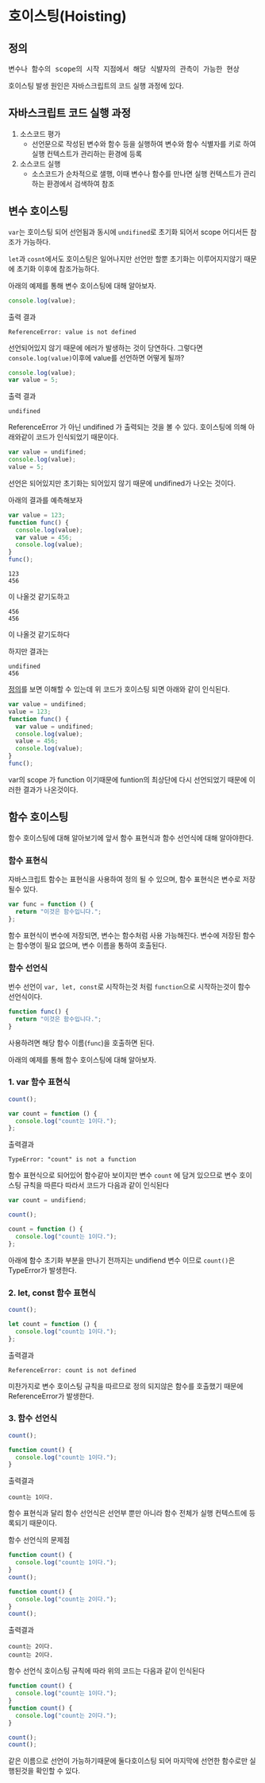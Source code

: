 # 호이스팅(Hoisting)

## 정의

<pre>
변수나 함수의 scope의 시작 지점에서 해당 식뱔자의 관측이 가능한 현상
</pre>

호이스팅 발생 원인은 자바스크립트의 코드 실행 과정에 있다.

## 자바스크립트 코드 실행 과정

1. 소스코드 평가
   - 선언문으로 작성된 변수와 함수 등을 실행하여 변수와 함수 식별자를 키로 하여 실행 컨텍스트가 관리하는 환경에 등록
2. 소스코드 실행
   - 소스코드가 순차적으로 샐행, 이때 변수나 함수를 만나면 실행 컨텍스트가 관리하는 환경에서 검색하여 참조

## 변수 호이스팅

`var`는 호이스팅 되어 선언됨과 동시에 `undifined`로 초기화 되어서 scope 어디서든 참조가 가능하다.

`let`과 `cosnt`에서도 호이스팅은 일어나지만 선언만 할뿐 초기화는 이루어지지않기 때문에 초기화 이후에 참조가능하다.

아래의 예제를 통해 변수 호이스팅에 대해 알아보자.

```js
console.log(value);
```

출력 결과

```
ReferenceError: value is not defined
```

선언되어있지 않기 때문에 에러가 발생하는 것이 당연하다.
그렇다면 `console.log(value)`이후에 value를 선언하면 어떻게 될까?

```js
console.log(value);
var value = 5;
```

출력 결과

```
undifined
```

ReferenceError 가 아닌 undifined 가 출력되는 것을 볼 수 있다. 호이스팅에 의해 아래와같이 코드가 인식되었기 때문이다.

```js
var value = undifined;
console.log(value);
value = 5;
```

선언은 되어있지만 초기화는 되어있지 않기 때문에 undifined가 나오는 것이다.

아래의 결과를 예측해보자

```js
var value = 123;
function func() {
  console.log(value);
  var value = 456;
  console.log(value);
}
func();
```

```
123
456
```

이 나올것 같기도하고

```
456
456
```

이 나올것 같기도하다

하지만 결과는

```
undifined
456
```

[정의](#정의)를 보면 이해할 수 있는데 위 코드가 호이스팅 되면 아래와 같이 인식된다.

```js
var value = undifined;
value = 123;
function func() {
  var value = undifined;
  console.log(value);
  value = 456;
  console.log(value);
}
func();
```

var의 scope 가 function 이기때문에 funtion의 최상단에 다시 선언되었기 때문에 이러한 결과가 나온것이다.

## 함수 호이스팅

함수 호이스팅에 대해 알아보기에 앞서 함수 표현식과 함수 선언식에 대해 알아야한다.

### 함수 표현식

자바스크립트 함수는 표현식을 사용하여 정의 될 수 있으며, 함수 표현식은 변수로 저장될수 있다.

```js
var func = function () {
  return "이것은 함수입니다.";
};
```

함수 표현식이 변수에 저장되면, 변수는 함수처럼 사용 가능해진다. 변수에 저장된 함수는 함수명이 필요 없으며, 변수 이름을 통하여 호출된다.

### 함수 선언식

번수 선언이 `var, let, const`로 시작하는것 처럼 `function`으로 시작하는것이 함수 선언식이다.

```js
function func() {
  return "이것은 함수입니다.";
}
```

사용하려면 해당 함수 이름(`func`)을 호출하면 된다.

아래의 예제를 통해 함수 호이스팅에 대해 알아보자.

### 1. var 함수 표현식

```js
count();

var count = function () {
  console.log("count는 1이다.");
};
```

출력결과

```
TypeError: "count" is not a function
```

함수 표현식으로 되어있어 함수같아 보이지만 변수 `count` 에 담겨 있으므로 변수 호이스팅 규칙을 따른다 따라서 코드가 다음과 같이 인식된다

```js
var count = undifiend;

count();

count = function () {
  console.log("count는 1이다.");
};
```

아래에 함수 초기화 부분을 만나기 전까지는 undifiend 변수 이므로 `count()`은 TypeError가 발생한다.

### 2. let, const 함수 표현식

```js
count();

let count = function () {
  console.log("count는 1이다.");
};
```

출력결과

```
ReferenceError: count is not defined
```

미찬가지로 변수 호이스팅 규칙을 따르므로 정의 되지않은 함수를 호출했기 때문에 ReferenceError가 발생한다.

### 3. 함수 선언식

```js
count();

function count() {
  console.log("count는 1이다.");
}
```

출력결과

```
count는 1이다.
```

함수 표현식과 달리 함수 선언식은 선언부 뿐만 아니라 함수 전체가 실행 컨텍스트에 등록되기 때문이다.

함수 선언식의 문제점

```js
function count() {
  console.log("count는 1이다.");
}
count();

function count() {
  console.log("count는 2이다.");
}
count();
```

출력결과

```
count는 2이다.
count는 2이다.
```

함수 선언식 호이스팅 규칙에 따라 위의 코드는 다음과 같이 인식된다

```js
function count() {
  console.log("count는 1이다.");
}
function count() {
  console.log("count는 2이다.");
}

count();
count();
```

같은 이름으로 선언이 가능하기때문에 둘다호이스팅 되어 마지막에 선언한 함수로만 실행된것을 확인할 수 있다.
